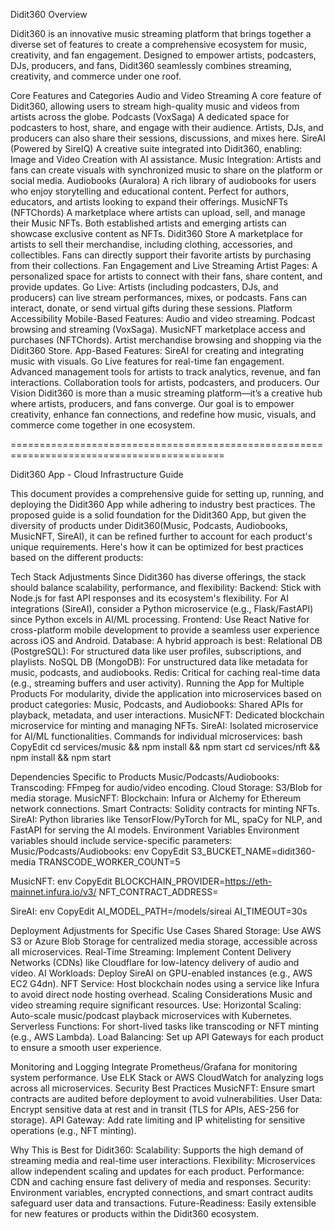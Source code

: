 Didit360 Overview

Didit360 is an innovative music streaming platform that brings together a diverse set of features to create a comprehensive ecosystem for music, creativity, and fan engagement. Designed to empower artists, podcasters, DJs, producers, and fans, Didit360 seamlessly combines streaming, creativity, and commerce under one roof.

Core Features and Categories
Audio and Video Streaming
A core feature of Didit360, allowing users to stream high-quality music and videos from artists across the globe.
Podcasts (VoxSaga)
A dedicated space for podcasters to host, share, and engage with their audience.
Artists, DJs, and producers can also share their sessions, discussions, and mixes here.
SireAI (Powered by SireIQ)
A creative suite integrated into Didit360, enabling:
Image and Video Creation with AI assistance.
Music Integration: Artists and fans can create visuals with synchronized music to share on the platform or social media.
Audiobooks (Auralora)
A rich library of audiobooks for users who enjoy storytelling and educational content.
Perfect for authors, educators, and artists looking to expand their offerings.
MusicNFTs (NFTChords)
A marketplace where artists can upload, sell, and manage their Music NFTs.
Both established artists and emerging artists can showcase exclusive content as NFTs.
Didit360 Store
A marketplace for artists to sell their merchandise, including clothing, accessories, and collectibles.
Fans can directly support their favorite artists by purchasing from their collections.
Fan Engagement and Live Streaming
Artist Pages: A personalized space for artists to connect with their fans, share content, and provide updates.
Go Live: Artists (including podcasters, DJs, and producers) can live stream performances, mixes, or podcasts.
Fans can interact, donate, or send virtual gifts during these sessions.
Platform Accessibility
Mobile-Based Features:
Audio and video streaming.
Podcast browsing and streaming (VoxSaga).
MusicNFT marketplace access and purchases (NFTChords).
Artist merchandise browsing and shopping via the Didit360 Store.
App-Based Features:
SireAI for creating and integrating music with visuals.
Go Live features for real-time fan engagement.
Advanced management tools for artists to track analytics, revenue, and fan interactions.
Collaboration tools for artists, podcasters, and producers.
Our Vision
Didit360 is more than a music streaming platform—it’s a creative hub where artists, producers, and fans converge. Our goal is to empower creativity, enhance fan connections, and redefine how music, visuals, and commerce come together in one ecosystem.

===========================================================================================

Didit360 App - Cloud Infrastructure Guide


This document provides a comprehensive guide for setting up, running, and deploying the Didit360 App while adhering to industry best practices.
The proposed guide is a solid foundation for the Didit360 App, but given the diversity of products under Didit360(Music, Podcasts, Audiobooks, MusicNFT, SireAI), it can be refined further to account for each product's unique requirements. Here's how it can be optimized for best practices based on the different products:

Tech Stack Adjustments
Since Didit360 has diverse offerings, the stack should balance scalability, performance, and flexibility:
Backend: Stick with Node.js for fast API responses and its ecosystem's flexibility.
For AI integrations (SireAI), consider a Python microservice (e.g., Flask/FastAPI) since Python excels in AI/ML processing.
Frontend: Use React Native for cross-platform mobile development to provide a seamless user experience across iOS and Android.
Database: A hybrid approach is best:
Relational DB (PostgreSQL): For structured data like user profiles, subscriptions, and playlists.
NoSQL DB (MongoDB): For unstructured data like metadata for music, podcasts, and audiobooks.
Redis: Critical for caching real-time data (e.g., streaming buffers and user activity).
Running the App for Multiple Products
For modularity, divide the application into microservices based on product categories:
Music, Podcasts, and Audiobooks: Shared APIs for playback, metadata, and user interactions.
MusicNFT: Dedicated blockchain microservice for minting and managing NFTs.
SireAI: Isolated microservice for AI/ML functionalities.
Commands for individual microservices:
bash
CopyEdit
cd services/music && npm install && npm start
cd services/nft && npm install && npm start


Dependencies Specific to Products
Music/Podcasts/Audiobooks:
Transcoding: FFmpeg for audio/video encoding.
Cloud Storage: S3/Blob for media storage.
MusicNFT:
Blockchain: Infura or Alchemy for Ethereum network connections.
Smart Contracts: Solidity contracts for minting NFTs.
SireAI:
Python libraries like TensorFlow/PyTorch for ML, spaCy for NLP, and FastAPI for serving the AI models.
Environment Variables Environment variables should include service-specific parameters:
Music/Podcasts/Audiobooks:
env
CopyEdit
S3_BUCKET_NAME=didit360-media
TRANSCODE_WORKER_COUNT=5


MusicNFT:
env
CopyEdit
BLOCKCHAIN_PROVIDER=https://eth-mainnet.infura.io/v3/<api-key>
NFT_CONTRACT_ADDRESS=<contract-address>


SireAI:
env
CopyEdit
AI_MODEL_PATH=/models/sireai
AI_TIMEOUT=30s


Deployment Adjustments for Specific Use Cases
Shared Storage: Use AWS S3 or Azure Blob Storage for centralized media storage, accessible across all microservices.
Real-Time Streaming: Implement Content Delivery Networks (CDNs) like Cloudflare for low-latency delivery of audio and video.
AI Workloads: Deploy SireAI on GPU-enabled instances (e.g., AWS EC2 G4dn).
NFT Service: Host blockchain nodes using a service like Infura to avoid direct node hosting overhead.
Scaling Considerations
Music and video streaming require significant resources. Use:
Horizontal Scaling: Auto-scale music/podcast playback microservices with Kubernetes.
Serverless Functions: For short-lived tasks like transcoding or NFT minting (e.g., AWS Lambda).
Load Balancing: Set up API Gateways for each product to ensure a smooth user experience.


Monitoring and Logging
Integrate Prometheus/Grafana for monitoring system performance.
Use ELK Stack or AWS CloudWatch for analyzing logs across all microservices.
Security Best Practices
MusicNFT: Ensure smart contracts are audited before deployment to avoid vulnerabilities.
User Data: Encrypt sensitive data at rest and in transit (TLS for APIs, AES-256 for storage).
API Gateway: Add rate limiting and IP whitelisting for sensitive operations (e.g., NFT minting).

Why This is Best for Didit360:
Scalability: Supports the high demand of streaming media and real-time user interactions.
Flexibility: Microservices allow independent scaling and updates for each product.
Performance: CDN and caching ensure fast delivery of media and responses.
Security: Environment variables, encrypted connections, and smart contract audits safeguard user data and transactions.
Future-Readiness: Easily extensible for new features or products within the Didit360 ecosystem.
